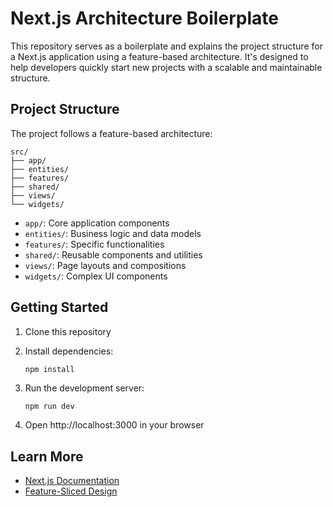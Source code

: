 # Next.js Architecture Boilerplate

This repository serves as a boilerplate and explains the project structure for a Next.js application using a feature-based architecture. It's designed to help developers quickly start new projects with a scalable and maintainable structure.

## Project Structure

The project follows a feature-based architecture:

```
src/
├── app/
├── entities/
├── features/
├── shared/
├── views/
└── widgets/
```

- `app/`: Core application components
- `entities/`: Business logic and data models
- `features/`: Specific functionalities
- `shared/`: Reusable components and utilities
- `views/`: Page layouts and compositions
- `widgets/`: Complex UI components

## Getting Started

1. Clone this repository
2. Install dependencies:

   ```bash
   npm install
   ```

3. Run the development server:

   ```
   npm run dev
   ```

4. Open http://localhost:3000 in your browser

## Learn More

- [Next.js Documentation](https://nextjs.org/docs)
- [Feature-Sliced Design](https://feature-sliced.design/)
